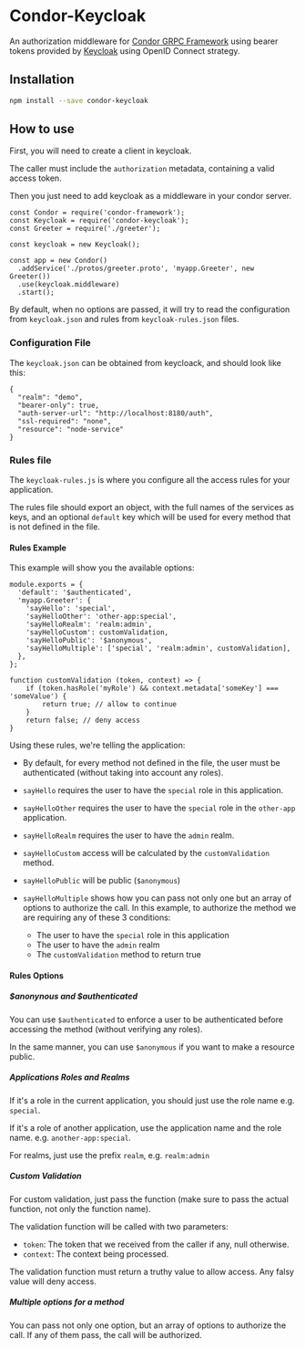 # Condor-Keycloak
An authorization middleware for [Condor GRPC Framework](https://github.com/devsu/condor-framework) using bearer tokens provided by [Keycloak](http://www.keycloak.org/) using OpenID Connect strategy.

## Installation

```bash
npm install --save condor-keycloak
```

## How to use

First, you will need to create a client in keycloak.

The caller must include the `authorization` metadata, containing a valid access token.

Then you just need to add keycloak as a middleware in your condor server.

```
const Condor = require('condor-framework');
const Keycloak = require('condor-keycloak');
const Greeter = require('./greeter');

const keycloak = new Keycloak();

const app = new Condor()
  .addService('./protos/greeter.proto', 'myapp.Greeter', new Greeter())
  .use(keycloak.middleware)
  .start();
```

By default, when no options are passed, it will try to read the configuration from `keycloak.json` and rules from `keycloak-rules.json` files.

### Configuration File

The `keycloak.json` can be obtained from keycloack, and should look like this:

```
{
  "realm": "demo",
  "bearer-only": true,
  "auth-server-url": "http://localhost:8180/auth",
  "ssl-required": "none",
  "resource": "node-service"
}
```

### Rules file

The `keycloak-rules.js` is where you configure all the access rules for your application.

The rules file should export an object, with the full names of the services as keys, and an optional `default` key which will be used for every method that is not defined in the file.

#### Rules Example

This example will show you the available options:

```
module.exports = {
  'default': '$authenticated',
  'myapp.Greeter': {
  	'sayHello': 'special',
  	'sayHelloOther': 'other-app:special',
  	'sayHelloRealm': 'realm:admin',
  	'sayHelloCustom': customValidation,
  	'sayHelloPublic': '$anonymous',
  	'sayHelloMultiple': ['special', 'realm:admin', customValidation],
  },
};

function customValidation (token, context) => {
	if (token.hasRole('myRole') && context.metadata['someKey'] === 'someValue') {
		return true; // allow to continue
	}
	return false; // deny access
}
```

Using these rules, we're telling the application:

- By default, for every method not defined in the file, the user must be authenticated (without taking into account any roles).
- `sayHello` requires the user to have the `special` role in this application.
- `sayHelloOther` requires the user to have the `special` role in the `other-app` application.
- `sayHelloRealm` requires the user to have the `admin` realm.
- `sayHelloCustom` access will be calculated by the `customValidation` method.
- `sayHelloPublic` will be public (`$anonymous`)
- `sayHelloMultiple` shows how you can pass not only one but an array of options to authorize the call. In this example, to authorize the method we are requiring any of these 3 conditions:

  - The user to have the `special` role in this application
  - The user to have the `admin` realm
  - The `customValidation` method to return true


#### Rules Options

##### $anonynous and $authenticated

You can use `$authenticated` to enforce a user to be authenticated before accessing the method (without verifying any roles).

In the same manner, you can use `$anonymous` if you want to make a resource public.

##### Applications Roles and Realms

If it's a role in the current application, you should just use the role name e.g. `special`.

If it's a role of another application, use the application name and the role name. e.g. `another-app:special`.

For realms, just use the prefix `realm`, e.g. `realm:admin`

##### Custom Validation

For custom validation, just pass the function (make sure to pass the actual function, not only the function name).

The validation function will be called with two parameters: 

- `token`: The token that we received from the caller if any, null otherwise.
- `context`: The context being processed.

The validation function must return a truthy value to allow access. Any falsy value will deny access.

##### Multiple options for a method

You can pass not only one option, but an array of options to authorize the call. If any of them pass, the call will be authorized.
